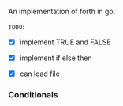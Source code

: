 An implementation of forth in go.

`TODO`:
- [x] implement TRUE and FALSE
- [x] implement if else then
- [x] can load file


### Conditionals

